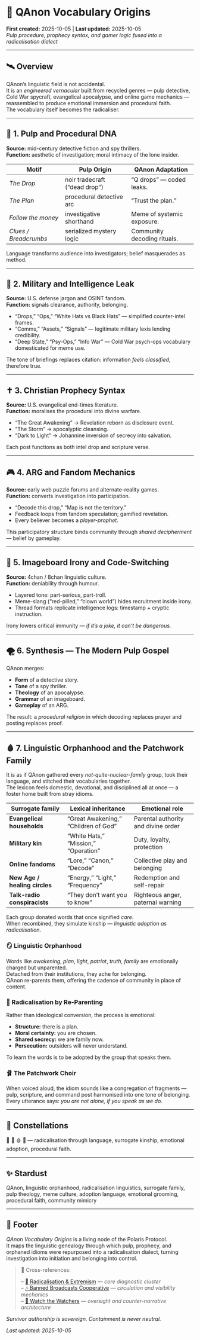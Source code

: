 # 🐇 QAnon Vocabulary Origins  
**First created:** 2025-10-05 | **Last updated:** 2025-10-05  
*Pulp procedure, prophecy syntax, and gamer logic fused into a radicalisation dialect*

---

## 🛰️ Overview  

QAnon’s linguistic field is not accidental.  
It is an *engineered vernacular* built from recycled genres — pulp detective, Cold War spycraft, evangelical apocalypse, and online game mechanics — reassembled to produce emotional immersion and procedural faith.  
The vocabulary itself becomes the radicaliser.

---

## 🧬 1. Pulp and Procedural DNA  

**Source:** mid-century detective fiction and spy thrillers.  
**Function:** aesthetic of investigation; moral intimacy of the lone insider.

| Motif | Pulp Origin | QAnon Adaptation |
|-------|-------------|------------------|
| *The Drop* | noir tradecraft (“dead drop”) | “Q drops” — coded leaks. |
| *The Plan* | procedural detective arc | “Trust the plan.” |
| *Follow the money* | investigative shorthand | Meme of systemic exposure. |
| *Clues / Breadcrumbs* | serialized mystery logic | Community decoding rituals. |

Language transforms audience into investigators; belief masquerades as method.

---

## 🧿 2. Military and Intelligence Leak  

**Source:** U.S. defense jargon and OSINT fandom.  
**Function:** signals clearance, authority, belonging.

- “Drops,” “Ops,” “White Hats vs Black Hats” — simplified counter-intel frames.  
- “Comms,” “Assets,” “Signals” — legitimate military lexis lending credibility.  
- “Deep State,” “Psy-Ops,” “Info War” — Cold War psych-ops vocabulary domesticated for meme use.  

The tone of briefings replaces citation: information *feels classified*, therefore true.

---

## ✝️ 3. Christian Prophecy Syntax  

**Source:** U.S. evangelical end-times literature.  
**Function:** moralises the procedural into divine warfare.

- “The Great Awakening” → Revelation reborn as disclosure event.  
- “The Storm” → apocalyptic cleansing.  
- “Dark to Light” → Johannine inversion of secrecy into salvation.

Each post functions as both intel drop and scripture verse.

---

## 🎮 4. ARG and Fandom Mechanics  

**Source:** early web puzzle forums and alternate-reality games.  
**Function:** converts investigation into participation.

- “Decode this drop,” “Map is not the territory.”  
- Feedback loops from fandom speculation; gamified revelation.  
- Every believer becomes a *player-prophet*.

This participatory structure binds community through *shared decipherment* — belief by gameplay.

---

## 👾 5. Imageboard Irony and Code-Switching  

**Source:** 4chan / 8chan linguistic culture.  
**Function:** deniability through humour.

- Layered tone: part-serious, part-troll.  
- Meme-slang (“red-pilled,” “clown world”) hides recruitment inside irony.  
- Thread formats replicate intelligence logs: timestamp + cryptic instruction.  

Irony lowers critical immunity — *if it’s a joke, it can’t be dangerous.*

---

## 🌪️ 6. Synthesis — The Modern Pulp Gospel  

QAnon merges:  
- **Form** of a detective story.  
- **Tone** of a spy thriller.  
- **Theology** of an apocalypse.  
- **Grammar** of an imageboard.  
- **Gameplay** of an ARG.  

The result: a *procedural religion* in which decoding replaces prayer and posting replaces proof.

---

## 🩸 7. Linguistic Orphanhood and the Patchwork Family  

It is as if QAnon gathered every *not-quite-nuclear-family* group, took their language, and stitched their vocabularies together.  
The lexicon feels domestic, devotional, and disciplined all at once — a foster home built from stray idioms.

| Surrogate family | Lexical inheritance | Emotional role |
|------------------|--------------------|----------------|
| **Evangelical households** | “Great Awakening,” “Children of God” | Parental authority and divine order |
| **Military kin** | “White Hats,” “Mission,” “Operation” | Duty, loyalty, protection |
| **Online fandoms** | “Lore,” “Canon,” “Decode” | Collective play and belonging |
| **New Age / healing circles** | “Energy,” “Light,” “Frequency” | Redemption and self-repair |
| **Talk-radio conspiracists** | “They don’t want you to know” | Righteous anger, paternal warning |

Each group donated words that once signified *care*.  
When recombined, they simulate kinship — *linguistic adoption as radicalisation*.

### 🪞 Linguistic Orphanhood  
Words like *awakening*, *plan*, *light*, *patriot*, *truth*, *family* are emotionally charged but unparented.  
Detached from their institutions, they ache for belonging.  
QAnon re-parents them, offering the cadence of community in place of content.

### 🧠 Radicalisation by Re-Parenting  
Rather than ideological conversion, the process is emotional:  
- **Structure:** there is a plan.  
- **Moral certainty:** you are chosen.  
- **Shared secrecy:** we are family now.  
- **Persecution:** outsiders will never understand.  

To learn the words is to be adopted by the group that speaks them.

### 🩰 The Patchwork Choir  
When voiced aloud, the idiom sounds like a congregation of fragments — pulp, scripture, and command post harmonised into one tone of belonging.  
Every utterance says: *you are not alone, if you speak as we do.*

---

## 🌌 Constellations  

🪬 🐇 🩸 🧿 — radicalisation through language, surrogate kinship, emotional adoption, procedural faith.

---

## ✨ Stardust  

QAnon, linguistic orphanhood, radicalisation linguistics, surrogate family, pulp theology, meme culture, adoption language, emotional grooming, procedural faith, community mimicry

---

## 🏮 Footer  

*QAnon Vocabulary Origins* is a living node of the Polaris Protocol.  
It maps the linguistic genealogy through which pulp, prophecy, and orphaned idioms were repurposed into a radicalisation dialect, turning investigation into initiation and belonging into control.  

> 📡 Cross-references:
> 
> – [🪬 Radicalisation & Extremism](./README.md) — *core diagnostic cluster*  
> – [🎶 Banned Broadcasts Cooperative](../🎶_Banned_Broadcasts_Cooperative/README.md) — *circulation and visibility mechanics*  
> – [🧿 Watch the Watchers](../🧿_Watch_The_Watchers/README.md) — *oversight and counter-narrative architecture*  

*Survivor authorship is sovereign. Containment is never neutral.*  

_Last updated: 2025-10-05_
